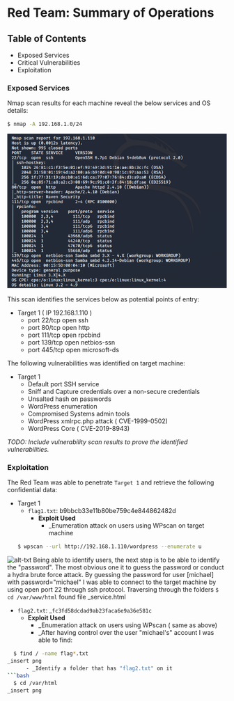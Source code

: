 # Red Team: Summary of Operations

## Table of Contents
- Exposed Services
- Critical Vulnerabilities
- Exploitation

### Exposed Services

Nmap scan results for each machine reveal the below services and OS details:

```bash
$ nmap -A 192.168.1.0/24
```
![alt-txt](https://github.com/sparkplug007/Final-Project/blob/main/images/red_file/nmap%20scan.png)

This scan identifies the services below as potential points of entry:
- Target 1 ( IP 192.168.1.110 )
  - port 22/tcp   open   ssh
  - port 80/tcp   open   http
  - port 111/tcp  open   rpcbind
  - port 139/tcp  open   netbios-ssn
  - port 445/tcp  open   microsoft-ds


The following vulnerabilities was identified on target machine:
- Target 1
  - Default port SSH service
  - Sniff and Capture credentials over a non-secure credentials
  - Unsalted hash on passwords
  - WordPress enumeration
  - Compromised Systems admin tools 
  - WordPress xmlrpc.php attack ( CVE-1999-0502)
  - WordPress Core ( CVE-2019-8943)

_TODO: Include vulnerability scan results to prove the identified vulnerabilities._

### Exploitation

The Red Team was able to penetrate `Target 1` and retrieve the following confidential data:
- Target 1
  - `flag1.txt`: b9bbcb33e11b80be759c4e844862482d
    - **Exploit Used**
      - _Enumeration attack on users using WPscan on target machine 
  ```bash
  $ wpscan --url http://192.168.1.110/wordpress --enumerate u  

![alt-txt](https://github.com/sparkplug007/Final-Project/blob/main/images/red_file/WPscan1.png)
Being able to identify users, the next step is to be able to identify the "password". The most obvious one it to guess the password or conduct a hydra brute force attack.
By guessing the password for user [michael] with password="michael" I was able to connect to the target machine by using open port 22 through ssh protocol.
Traversing through the folders `$ cd /var/www/html` found file _service.html
         
  - `flag2.txt`: _`fc3fd58dcdad9ab23faca6e9a36e581c` 
    - **Exploit Used**
      - _Enumeration attack on users using WPscan ( same as above)
      - _After having control over the user "michael's" account I was able to find:
```bash
  $ find / -name flag*.txt
_insert png
      - _Identify a folder that has "flag2.txt" on it
```bash
  $ cd /var/html
_insert png

